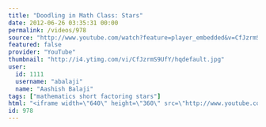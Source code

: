 ```yaml
---
title: "Doodling in Math Class: Stars"
date: 2012-06-26 03:35:31 00:00
permalink: /videos/978
source: "http://www.youtube.com/watch?feature=player_embedded&v=CfJzrmS9UfY"
featured: false
provider: "YouTube"
thumbnail: "http://i4.ytimg.com/vi/CfJzrmS9UfY/hqdefault.jpg"
user:
  id: 1111
  username: "abalaji"
  name: "Aashish Balaji"
tags: ["mathematics short factoring stars"]
html: "<iframe width=\"640\" height=\"360\" src=\"http://www.youtube.com/embed/CfJzrmS9UfY?wmode=transparent&fs=1&feature=oembed\" frameborder=\"0\" allowfullscreen></iframe>"
id: 978
---
```


